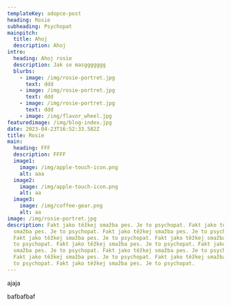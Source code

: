 ```yaml
---
templateKey: adopce-post
heading: Rosie
subheading: Psychopat
mainpitch:
  title: Ahoj
  description: Ahoj
intro:
  heading: Ahoj rosie
  description: Jak se masggggggg
  blurbs:
    - image: /img/rosie-portret.jpg
      text: ddd
    - image: /img/rosie-portret.jpg
      text: ddd
    - image: /img/rosie-portret.jpg
      text: ddd
    - image: /img/flavor_wheel.jpg
featuredimage: /img/blog-index.jpg
date: 2023-04-23T16:52:33.582Z
title: Rosie
main:
  heading: FFF
  description: FFFF
  image1:
    image: /img/apple-touch-icon.png
    alt: aaa
  image2:
    image: /img/apple-touch-icon.png
    alt: aa
  image3:
    image: /img/coffee-gear.png
    alt: aa
image: /img/rosie-portret.jpg
description: Fakt jako těžkej smažba pes. Je to psychopat. Fakt jako těžkej
  smažba pes. Je to psychopat. Fakt jako těžkej smažba pes. Je to psychopat.
  Fakt jako těžkej smažba pes. Je to psychopat. Fakt jako těžkej smažba pes. Je
  to psychopat. Fakt jako těžkej smažba pes. Je to psychopat. Fakt jako těžkej
  smažba pes. Je to psychopat. Fakt jako těžkej smažba pes. Je to psychopat.
  Fakt jako těžkej smažba pes. Je to psychopat. Fakt jako těžkej smažba pes. Je
  to psychopat. Fakt jako těžkej smažba pes. Je to psychopat.
---
```

a﻿jaja



b﻿afbafbaf